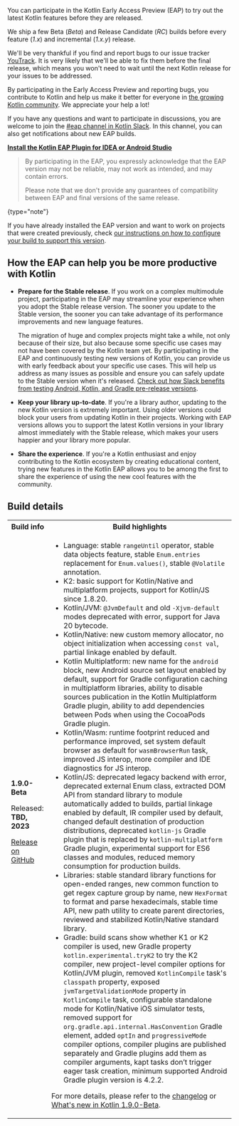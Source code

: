 [//]: # (title: Participate in the Kotlin Early Access Preview)

You can participate in the Kotlin Early Access Preview (EAP) to try out the latest Kotlin features before they are released.

We ship a few Beta (_Beta_) and Release Candidate (_RC_) builds before every feature (_1.x_) and incremental (_1.x.y_) release. 

We'll be very thankful if you find and report bugs to our issue tracker [YouTrack](https://kotl.in/issue). 
It is very likely that we'll be able to fix them before the final release, which means you won't need to wait until the next Kotlin release for your issues to be addressed. 

By participating in the Early Access Preview and reporting bugs, you contribute to Kotlin and help us make it better 
for everyone in [the growing Kotlin community](https://kotlinlang.org/community/). We appreciate your help a lot! 

If you have any questions and want to participate in discussions, you are welcome to join the [#eap channel in Kotlin Slack](https://app.slack.com/client/T09229ZC6/C0KLZSCHF). 
In this channel, you can also get notifications about new EAP builds.

**[Install the Kotlin EAP Plugin for IDEA or Android Studio](install-eap-plugin.md)**

> By participating in the EAP, you expressly acknowledge that the EAP version may not be reliable, may not work as intended, and may contain errors.
>
> Please note that we don't provide any guarantees of compatibility between EAP and final versions of the same release. 
>
{type="note"}

If you have already installed the EAP version and want to work on projects that were created previously, 
check [our instructions on how to configure your build to support this version](configure-build-for-eap.md). 

## How the EAP can help you be more productive with Kotlin

* **Prepare for the Stable release**. If you work on a complex multimodule project, participating in the EAP may streamline your experience when you adopt the Stable release version. The sooner you update to the Stable version, the sooner you can take advantage of its performance improvements and new language features. 

  The migration of huge and complex projects might take a while, not only because of their size, but also because some specific use cases may not have been covered by the Kotlin team yet. By participating in the EAP and continuously testing new versions of Kotlin, you can provide us with early feedback about your specific use cases. This will help us address as many issues as possible and ensure you can safely update to the Stable version when it's released. [Check out how Slack benefits from testing Android, Kotlin, and Gradle pre-release versions](https://slack.engineering/shadow-jobs/).
* **Keep your library up-to-date**. If you're a library author, updating to the new Kotlin version is extremely important. Using older versions could block your users from updating Kotlin in their projects. Working with EAP versions allows you to support the latest Kotlin versions in your library almost immediately with the Stable release, which makes your users happier and your library more popular.
* **Share the experience**. If you're a Kotlin enthusiast and enjoy contributing to the Kotlin ecosystem by creating educational content, trying new features in the Kotlin EAP allows you to be among the first to share the experience of using the new cool features with the community.

## Build details

<!-- _No preview versions are currently available._ -->

<table>
    <tr>
        <th>Build info</th>
        <th>Build highlights</th>
    </tr>
    <tr>
        <td><strong>1.9.0-Beta</strong>
            <p>Released: <strong>TBD, 2023</strong></p>
            <p><a href="https://github.com/JetBrains/kotlin/releases/tag/v1.9.0-Beta" target="_blank">Release on GitHub</a></p>
        </td>
        <td>
             <ul>
                 <li>Language: stable <code>rangeUntil</code> operator, stable data objects feature, stable <code>Enum.entries</code> replacement for <code>Enum.values()</code>, stable <code>@Volatile</code> annotation.</li>
                 <li>K2: basic support for Kotlin/Native and multiplatform projects, support for Kotlin/JS since 1.8.20.</li>
                 <li>Kotlin/JVM: <code>@JvmDefault</code> and old <code>-Xjvm-default</code> modes deprecated with error, support for Java 20 bytecode.</li>
                 <li>Kotlin/Native: new custom memory allocator, no object initialization when accessing <code>const val</code>, partial linkage enabled by default.</li>
                 <li>Kotlin Multiplatform: new name for the <code>android</code> block, new Android source set layout enabled by default, support for Gradle configuration caching in multiplatform libraries, ability to disable sources publication in the Kotlin Multiplatform Gradle plugin, ability to add dependencies between Pods when using the CocoaPods Gradle plugin.</li>
                 <li>Kotlin/Wasm: runtime footprint reduced and performance improved, set system default browser as default for <code>wasmBrowserRun</code> task, improved JS interop, more compiler and IDE diagnostics for JS interop.</li>
                 <li>Kotlin/JS: deprecated legacy backend with error, deprecated external Enum class, extracted DOM API from standard library to module automatically added to builds, partial linkage enabled by default, IR compiler used by default, changed default destination of production distributions, deprecated <code>kotlin-js</code> Gradle plugin that is replaced by <code>kotlin-multiplatform</code> Gradle plugin, experimental support for ES6 classes and modules, reduced memory consumption for production builds.</li>
                 <li>Libraries: stable standard library functions for open-ended ranges, new common function to get regex capture group by name, new <code>HexFormat</code> to format and parse hexadecimals, stable time API, new path utility to create parent directories, reviewed and stabilized Kotlin/Native standard library.</li>
                 <li>Gradle: build scans show whether K1 or K2 compiler is used, new Gradle property <code>kotlin.experimental.tryK2</code> to try the K2 compiler, new project-level compiler options for Kotlin/JVM plugin, removed <code>KotlinCompile</code> task's <code>classpath</code> property, exposed <code>jvmTargetValidationMode</code> property in <code>KotlinCompile</code> task, configurable standalone mode for Kotlin/Native iOS simulator tests, removed support for <code>org.gradle.api.internal.HasConvention</code> Gradle element, added <code>optIn</code> and <code>progressiveMode</code> compiler options, compiler plugins are published separately and Gradle plugins add them as compiler arguments, kapt tasks don’t trigger eager task creation, minimum supported Android Gradle plugin version is 4.2.2.</li>
            </ul>
            <p>For more details, please refer to the <a href="https://github.com/JetBrains/kotlin/releases/tag/v1.9.0-Beta">changelog</a> or <a href="whatsnew-eap.md">What's new in Kotlin 1.9.0-Beta</a>.</p>
        </td>
    </tr>
</table>
